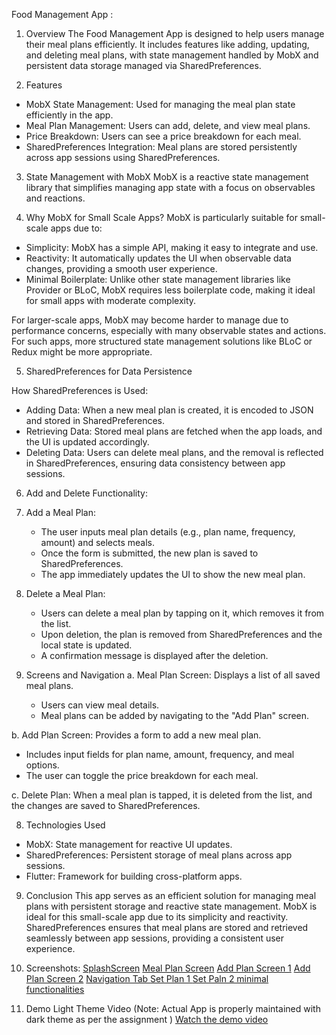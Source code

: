 
Food Management App : 

1. Overview
The Food Management App is designed to help users manage their meal plans efficiently. It includes features like adding, updating, and deleting meal plans, with state management handled by MobX and persistent data storage managed via SharedPreferences. 

2. Features
- MobX State Management: Used for managing the meal plan state efficiently in the app.
- Meal Plan Management: Users can add, delete, and view meal plans.
- Price Breakdown: Users can see a price breakdown for each meal.
- SharedPreferences Integration: Meal plans are stored persistently across app sessions using SharedPreferences.


3. State Management with MobX
MobX is a reactive state management library that simplifies managing app state with a focus on observables and reactions.

4. Why MobX for Small Scale Apps?
MobX is particularly suitable for small-scale apps due to:
- Simplicity: MobX has a simple API, making it easy to integrate and use.
- Reactivity: It automatically updates the UI when observable data changes, providing a smooth user experience.
- Minimal Boilerplate: Unlike other state management libraries like Provider or BLoC, MobX requires less boilerplate code, making it ideal for small apps with moderate complexity.

For larger-scale apps, MobX may become harder to manage due to performance concerns, especially with many observable states and actions. For such apps, more structured state management solutions like BLoC or Redux might be more appropriate.


5. SharedPreferences for Data Persistence

How SharedPreferences is Used:
- Adding Data: When a new meal plan is created, it is encoded to JSON and stored in SharedPreferences.
- Retrieving Data: Stored meal plans are fetched when the app loads, and the UI is updated accordingly.
- Deleting Data: Users can delete meal plans, and the removal is reflected in SharedPreferences, ensuring data consistency between app sessions.

6. Add and Delete Functionality:
1. Add a Meal Plan: 
   - The user inputs meal plan details (e.g., plan name, frequency, amount) and selects meals.
   - Once the form is submitted, the new plan is saved to SharedPreferences.
   - The app immediately updates the UI to show the new meal plan.

2. Delete a Meal Plan:
   - Users can delete a meal plan by tapping on it, which removes it from the list.
   - Upon deletion, the plan is removed from SharedPreferences and the local state is updated.
   - A confirmation message is displayed after the deletion.


7. Screens and Navigation
a. Meal Plan Screen: Displays a list of all saved meal plans.
   - Users can view meal details.
   - Meal plans can be added by navigating to the "Add Plan" screen.

b. Add Plan Screen: Provides a form to add a new meal plan.
   - Includes input fields for plan name, amount, frequency, and meal options.
   - The user can toggle the price breakdown for each meal.

c. Delete Plan: When a meal plan is tapped, it is deleted from the list, and the changes are saved to SharedPreferences.

8. Technologies Used
- MobX: State management for reactive UI updates.
- SharedPreferences: Persistent storage of meal plans across app sessions.
- Flutter: Framework for building cross-platform apps.


9. Conclusion
This app serves as an efficient solution for managing meal plans with persistent storage and reactive state management. MobX is ideal for this small-scale app due to its simplicity and reactivity. SharedPreferences ensures that meal plans are stored and retrieved seamlessly between app sessions, providing a consistent user experience.

10. Screenshots:
[SplashScreen](https://github.com/Unyc1124/foodm/blob/main/assets/image%201.jpg)
[Meal Plan Screen](https://github.com/Unyc1124/foodm/blob/main/assets/image%202.jpg)
[Add Plan Screen 1](https://github.com/Unyc1124/foodm/blob/main/assets/image%203.jpg)
[Add Plan Screen 2](https://github.com/Unyc1124/foodm/blob/main/assets/image%204.jpg)
[Navigation Tab ](https://github.com/Unyc1124/foodm/blob/main/assets/image%205.jpg)
[Set Plan 1 ](https://github.com/Unyc1124/foodm/blob/main/assets/image%206.jpg)
[Set Paln 2 minimal functionalities](https://github.com/Unyc1124/foodm/blob/main/assets/image%207.jpg)

11. Demo Light Theme Video (Note: Actual App is properly maintained with dark theme as per the assignment )
[Watch the demo video](https://github.com/Unyc1124/foodm/blob/main/assets/foodapp.mp4)


